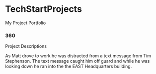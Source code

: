 # TechStartProjects
My Project Portfolio

### 360

<script src='//vizor.io/static/scripts/vizor-360-embed.js' data-vizorurl='//vizor.io/embed/erappold/matt-dozier-crashes-into-east'></script>

Project Descriptions

As Matt drove to work he was distracted from a text message from Tim Stephenson. The text message caught him off guard and while he was looking down he ran into the the EAST Headquarters building. 
